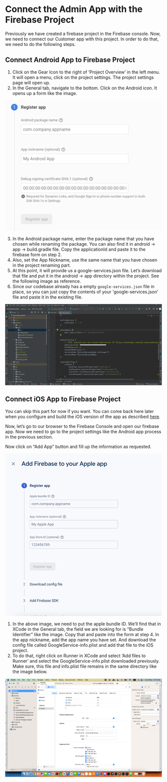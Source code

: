 # Connect the Admin App with the Firebase Project

Previously we have created a firebase project in the Firebase console. Now, we need to connect our Customer app with this project. In order to do that, we need to do the following steps.

## Connect Android App to Firebase Project

1. Click on the Gear Icon to the right of ‘Project Overview’ in the left menu. It will open a menu, click on the project settings. The project settings page will open up.
2. In the General tab, navigate to the bottom. Click on the Android icon. It opens up a form like the image.

![](public/img/image3.png)

3. In the Android package name, enter the package name that you have chosen while renaming the package. You can also find it in android &rarr; app &rarr; build.gradle file. Copy the applicationId and paste it to the firebase form on step 2.
4. Also, set the App Nickname, use the same name that you have chosen in the project renaming part.
5. At this point, it will provide us a google-services.json file. Let’s download that file and put it in the android &rarr; app directory within the project. See the following image as reference.
6. Since our codebase already has a empty `google-services.json` file in place, so you can just copy the contents of your 'google-services.json' file and paste it in the existing file.

![](public/img/image2.png)

## Connect iOS App to Firebase Project

You can skip this part for now if you want. You can come back here later when you configure and build the iOS version of the app as described [here](build-admin-app.md).

Now, let’s go to our browser to the Firebase Console and open our firebase app. Now we need to go to the project settings like the Android app process in the previous section.

Now click on “Add App” button and fill up the information as requested.

![](public/img/image7.png)

1. In the above image, we need to put the apple bundle ID. We’ll find that in XCode in the General tab, the field we are looking for is “Bundle Identifier” like the image. Copy that and paste into the form at step 4. In the app nickname, add the app name you have set. And download the config file called GoogleService-info.plist and add that file to the iOS project.
2. To do that, right click on Runner in XCode and select ‘Add files to Runner’ and select the GoogleService-info.plist downloaded previously. Make sure, this file and info.plist file remains in the same directory like the image below.

![](public/img/image8.png)
